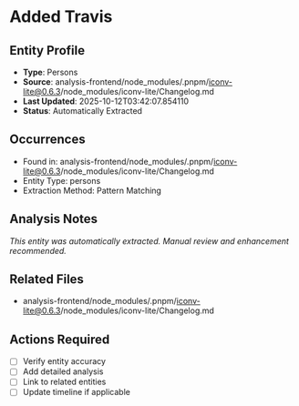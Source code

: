 # Added Travis

## Entity Profile
- **Type**: Persons
- **Source**: analysis-frontend/node_modules/.pnpm/iconv-lite@0.6.3/node_modules/iconv-lite/Changelog.md
- **Last Updated**: 2025-10-12T03:42:07.854110
- **Status**: Automatically Extracted

## Occurrences
- Found in: analysis-frontend/node_modules/.pnpm/iconv-lite@0.6.3/node_modules/iconv-lite/Changelog.md
- Entity Type: persons
- Extraction Method: Pattern Matching

## Analysis Notes
*This entity was automatically extracted. Manual review and enhancement recommended.*

## Related Files
- analysis-frontend/node_modules/.pnpm/iconv-lite@0.6.3/node_modules/iconv-lite/Changelog.md

## Actions Required
- [ ] Verify entity accuracy
- [ ] Add detailed analysis
- [ ] Link to related entities
- [ ] Update timeline if applicable

